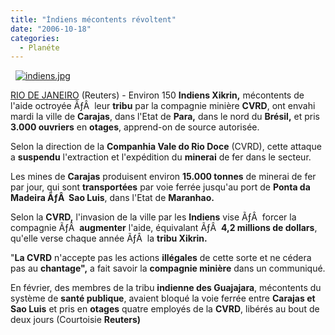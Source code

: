 ```yaml
---
title: "İndiens mécontents révoltent"
date: "2006-10-18"
categories: 
  - Planéte
---
```


  [![indiens.jpg](/uploads/2006/10/indiens.kucukresim.jpg)](http://fr.fc.yahoo.com/b/bresil.html)

[RIO DE JANEIRO](http://fr.fc.yahoo.com/b/bresil.html) (Reuters) - Environ 150 **Indiens Xikrin,** mécontents de l'aide octroyée ÃƒÂ  leur **tribu** par la compagnie minière **CVRD**, ont envahi mardi la ville de **Carajas**, dans l'Etat de **Para,** dans le nord du **Brésil,** et pris **3.000 ouvriers** en **otages**, apprend-on de source autorisée.

Selon la direction de la **Companhia Vale do Rio Doce** (CVRD), cette attaque a **suspendu** l'extraction et l'expédition du **minerai** de fer dans le secteur.

Les mines de **Carajas** produisent environ **15.000 tonnes** de minerai de fer par jour, qui sont **transportées** par voie ferrée jusqu'au port de **Ponta da Madeira ÃƒÂ  Sao Luis**, dans l'Etat de **Maranhao.**

Selon la **CVRD,** l'invasion de la ville par les **Indiens** vise ÃƒÂ  forcer la compagnie ÃƒÂ  **augmenter** l'aide, équivalant ÃƒÂ  **4,2 millions de dollars**, qu'elle verse chaque année ÃƒÂ  la **tribu Xikrin.**

"**La CVRD** n'accepte pas les actions **illégales** de cette sorte et ne cédera pas au **chantage",** a fait savoir la **compagnie minière** dans un communiqué.

En février, des membres de la tribu **indienne des Guajajara**, mécontents du système de **santé publique**, avaient bloqué la voie ferrée entre **Carajas et Sao Luis** et pris en **otages** quatre employés de la **CVRD**, libérés au bout de deux jours (Courtoisie **Reuters)**
